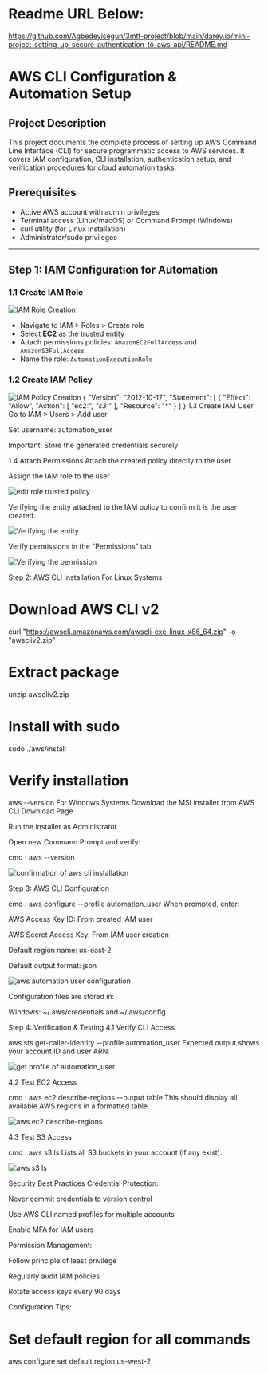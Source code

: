 
# Readme URL Below: 

https://github.com/Agbedeyisegun/3mtt-project/blob/main/darey.io/mini-project-setting-up-secure-authentication-to-aws-api/README.md




# AWS CLI Configuration & Automation Setup

## Project Description
This project documents the complete process of setting up AWS Command Line Interface (CLI) for secure programmatic access to AWS services. It covers IAM configuration, CLI installation, authentication setup, and verification procedures for cloud automation tasks.

## Prerequisites
- Active AWS account with admin privileges
- Terminal access (Linux/macOS) or Command Prompt (Windows)
- curl utility (for Linux installation)
- Administrator/sudo privileges

---

## Step 1: IAM Configuration for Automation

### 1.1 Create IAM Role
![IAM Role Creation](img/step1-AutomationExecutionRole-created.jpg)
- Navigate to IAM > Roles > Create role
- Select **EC2** as the trusted entity
- Attach permissions policies: `AmazonEC2FullAccess` and `AmazonS3FullAccess`
- Name the role: `AutomationExecutionRole`

### 1.2 Create IAM Policy

![IAM Policy Creation](img/step2-s3-ec2-full-policy-created.jpg)
{
    "Version": "2012-10-17",
    "Statement": [
        {
            "Effect": "Allow",
            "Action": [
                "ec2:*",
                "s3:*"
            ],
            "Resource": "*"
        }
    ]
}
1.3 Create IAM User
Go to IAM > Users > Add user

Set username: automation_user

Important: Store the generated credentials securely

1.4 Attach Permissions
Attach the created policy directly to the user

Assign the IAM role to the user

![edit role trusted policy](img/step3a-editing-role-trust-policy-to-add-user.jpg)


Verifying the entity attached to the IAM policy to confirm it is the user created.

![Verifying the entity](img/step3b-verify-entity-attached-to-policy.jpg)


Verify permissions in the "Permissions" tab


![Verifying the permission](img/step3c-verify-permission-attached-to-policy.jpg)


Step 2: AWS CLI Installation
For Linux Systems

# Download AWS CLI v2
curl "https://awscli.amazonaws.com/awscli-exe-linux-x86_64.zip" -o "awscliv2.zip"

# Extract package
unzip awscliv2.zip

# Install with sudo
sudo ./aws/install

# Verify installation
aws --version
For Windows Systems
Download the MSI installer from AWS CLI Download Page

Run the installer as Administrator

Open new Command Prompt and verify:

cmd : aws --version

![confirmation of aws cli installation](img/step4a-installation-of-aws-cli.jpg)


Step 3: AWS CLI Configuration

cmd : aws configure --profile automation_user
When prompted, enter:

AWS Access Key ID: From created IAM user

AWS Secret Access Key: From IAM user creation

Default region name: us-east-2 

Default output format: json

![aws automation user configuration](img/step4-configure-automation_user-from-cli-and-test.jpg)


Configuration files are stored in:

Windows: ~/.aws/credentials and ~/.aws/config

Step 4: Verification & Testing
4.1 Verify CLI Access

aws sts get-caller-identity --profile automation_user 
Expected output shows your account ID and user ARN.

![get profile of automation_user](img/step5-aws-sts-get-caller-identity-profile.jpg)

4.2 Test EC2 Access

cmd : aws ec2 describe-regions --output table
This should display all available AWS regions in a formatted table.

![aws ec2 describe-regions](img/step6-aws-ec2-describe-regions.jpg)


4.3 Test S3 Access

cmd : aws s3 ls
Lists all S3 buckets in your account (if any exist).

![aws s3 ls](img/step7-aws-s3-ls.jpg)


Security Best Practices
Credential Protection:

Never commit credentials to version control

Use AWS CLI named profiles for multiple accounts

Enable MFA for IAM users

Permission Management:

Follow principle of least privilege

Regularly audit IAM policies

Rotate access keys every 90 days

Configuration Tips:

# Set default region for all commands
aws configure set default.region us-west-2
